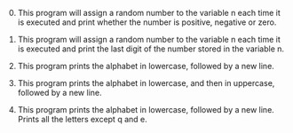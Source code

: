 0. This program will assign a random number to the variable n each time it is executed and print whether the number is positive, negative or zero.

1. This program will assign a random number to the variable n each time it is executed and print the last digit of the number stored in the variable n.

2. This program prints the alphabet in lowercase, followed by a new line.

3. This program prints the alphabet in lowercase, and then in uppercase, followed by a new line.

4. This program prints the alphabet in lowercase, followed by a new line. Prints all the letters except q and e.
